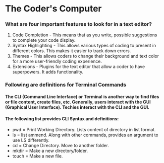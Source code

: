 # The Coder's Computer
### What are four important features to look for in a text editor?
1. Code Completion - This means that as you write, possible suggestions to complete your code display.
1. Syntax Highlighting - This allows various types of coding to present in different colors. This makes it easier to track down errors. 
1. Themes - This allows coders to change their background and text color for a more user-friendly coding experience.
1. Extensions - Plugins for the text editor that allow a coder to have superpowers. It adds functionality.

### Following are definitions for Terminal Commands
#### The CLI (Command Line Interface) or Terminal is another way to find files or file content, create files, etc. Generally, users interact with the GUI (Graphical User Interface). Techies interact with the CLI and the GUI.
#### The following list provides CLI Syntax and definitions:
- pwd = Print Working Directory. Lists content of directory in list format.
- ls = list ammend. Along with other commands, provides an argument to use LS differently.
- cd = Change Directory. Move to another folder.
- mkdir = Make a new directory/folder.
- touch = Make a new file.

